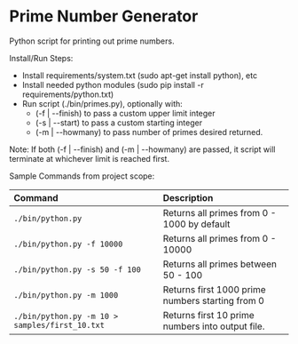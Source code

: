 # Prime Number Generator
Python script for printing out prime numbers.

Install/Run Steps:
- Install requirements/system.txt (sudo apt-get install python), etc
- Install needed python modules (sudo pip install -r requirements/python.txt)
- Run script (./bin/primes.py), optionally with:
  - (-f | --finish) to pass a custom upper limit integer
  - (-s | --start) to pass a custom starting integer
  - (-m | --howmany) to pass number of primes desired returned.

Note: If both (-f | --finish) and (-m | --howmany) are passed, it script will terminate at whichever limit is reached first.

Sample Commands from project scope:

| Command | Description |
|:--------|:------------|
| ```./bin/python.py``` | Returns all primes from 0 - 1000 by default |
| ```./bin/python.py -f 10000``` | Returns all primes from 0 - 10000 |
| ```./bin/python.py -s 50 -f 100``` | Returns all primes between 50 - 100 |
| ```./bin/python.py -m 1000``` | Returns first 1000 prime numbers starting from 0 |
| ```./bin/python.py -m 10 > samples/first_10.txt``` | Returns first 10 prime numbers into output file. |
